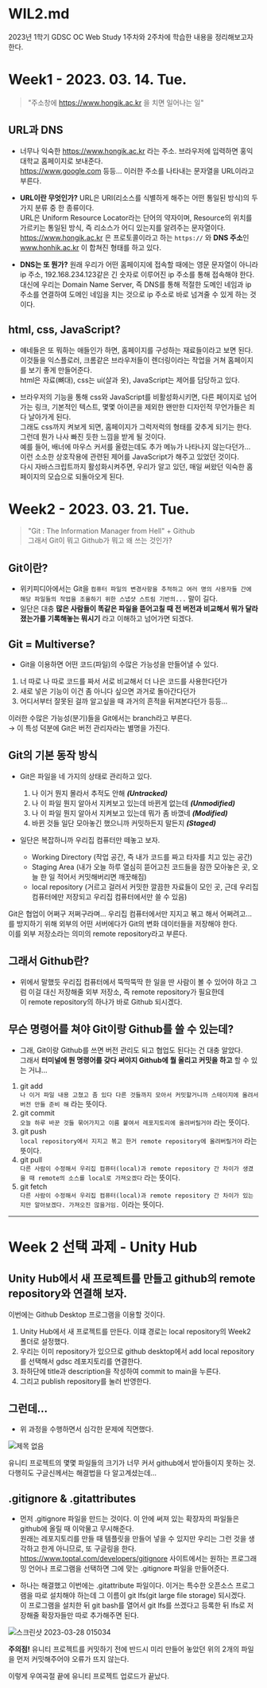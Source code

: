 WIL2.md
=========
2023년 1학기 GDSC OC Web Study 1주차와 2주차에 학습한 내용을 정리해보고자 한다.

Week1 - 2023. 03. 14. Tue.
=========
> "주소창에 https://www.hongik.ac.kr 을 치면 일어나는 일"

## URL과 DNS
- 너무나 익숙한 https://www.hongik.ac.kr 라는 주소. 브라우저에 입력하면 홍익대학교 홈페이지로 보내준다. </br>
https://www.google.com 등등... 이러한 주소를 나타내는 문자열을 URL이라고 부른다. </br>

- **URL이란 무엇인가?** URL은 URI(리소스를 식별하게 해주는 어떤 통일된 방식)의 두 가지 분류 중 한 종류이다. </br>
URL은 Uniform Resource Locator라는 단어의 약자이며, Resource의 위치를 가르키는 통일된 방식, 즉 리소스가 어디 있는지를 알려주는 문자열이다. </br>
https://www.hongik.ac.kr 은 프로토콜이라고 하는 `https://` 와 **DNS 주소**인 www.honhik.ac.kr 이 합쳐진 형태를 하고 있다. </br>

- **DNS는 또 뭔가?** 원래 우리가 어떤 홈페이지에 접속할 때에는 영문 문자열이 아니라 ip 주소, 192.168.234.123같은 긴 숫자로 이루어진 ip 주소를 통해 접속해야 한다. </br>
대신에 우리는 Domain Name Server, 즉 DNS를 통해 적절한 도메인 네임과 ip 주소를 연결하여 도메인 네임을 치는 것으로 ip 주소로 바로 넘겨줄 수 있게 하는 것이다. </br>

## html, css, JavaScript?
- 얘네들은 또 뭐하는 애들인가 하면, 홈페이지를 구성하는 재료들이라고 보면 된다. </br>
이것들을 익스플로러, 크롬같은 브라우저들이 렌더링이라는 작업을 거쳐 홈페이지를 보기 좋게 만들어준다. </br>
html은 자료(뼈대), css는 ui(살과 옷), JavaScript는 제어를 담당하고 있다. </br>

- 브라우저의 기능을 통해 css와 JavaScript를 비활성화시키면, 다른 페이지로 넘어가는 링크, 기본적인 텍스트, 몇몇 아이콘을 제외한 왠만한 디자인적 무언가들은 죄다 날아가게 된다. </br>
그래도 css까지 켜보게 되면, 홈페이지가 그럭저럭의 형태를 갖추게 되기는 한다. 그런데 뭔가 나사 빠진 듯한 느낌을 받게 될 것이다. </br>
예를 들어, 배너에 마우스 커서를 올렸는데도 추가 메뉴가 나타나지 않는다던가... </br>
이런 소소한 상호작용에 관련된 제어를 JavaScript가 해주고 있었던 것이다. </br>
다시 자바스크립트까지 활성화시켜주면, 우리가 알고 있던, 매일 써왔던 익숙한 홈페이지의 모습으로 되돌아오게 된다. </br>




Week2 - 2023. 03. 21. Tue.
=========
> "Git : The Information Manager from Hell" + Github </br>
> 그래서 Git이 뭐고 Github가 뭐고 왜 쓰는 것인가?

## Git이란?
- 위키피디아에서는 Git을 `컴퓨터 파일의 변경사항을 추적하고 여러 명의 사용자들 간에 해당 파일들의 작업을 조율하기 위한 스냅샷 스트림 기반의...` 말이 길다. </br>
- 일단은 대충 **많은 사람들이 똑같은 파일을 뜯어고칠 때 전 버전과 비교해서 뭐가 달라졌는가를 기록해놓는 뭐시기** 라고 이해하고 넘어가면 되겠다. </br>

## Git = Multiverse?
- Git을 이용하면 어떤 코드(파일)의 수많은 가능성을 만들어낼 수 있다. </br>
1. 너 따로 나 따로 코드를 짜서 서로 비교해서 더 나은 코드를 사용한다던가
2. 새로 넣은 기능이 이건 좀 아니다 싶으면 과거로 돌아간다던가
3. 어디서부터 잘못된 걸까 알고싶을 때 과거의 흔적을 뒤져본다던가 등등...

이러한 수많은 가능성(분기)들을 Git에서는 branch라고 부른다. </br>
  → 이 특성 덕분에 Git은 버전 관리자라는 별명을 가진다. </br>

## Git의 기본 동작 방식
- Git은 파일을 네 가지의 상태로 관리하고 있다.
  1. 나 이거 뭔지 몰라서 추적도 안해 ***(Untracked)***
  2. 나 이 파일 뭔지 알아서 지켜보고 있는데 바뀐게 없는데 ***(Unmodified)***
  3. 나 이 파일 뭔지 알아서 지켜보고 있는데 뭐가 좀 바꼈네 ***(Modified)***
  4. 바뀐 것들 일단 모아놓긴 했으니까 커밋하든지 말든지 ***(Staged)***

- 일단은 복잡하니까 우리집 컴퓨터만 떼놓고 보자.
  + Working Directory (작업 공간, 즉 내가 코드를 짜고 타자를 치고 있는 공간)
  + Staging Area (내가 오늘 하루 열심히 뜯어고친 코드들을 잠깐 모아놓은 곳, 오늘 한 일 적어서 커밋해버리면 깨끗해짐)
  + local repository (거르고 걸러서 커밋한 깔끔한 자료들이 모인 곳, 근데 우리집 컴퓨터에만 저장되고 우리집 컴퓨터에서만 쓸 수 있음)

Git은 협업이 어쩌구 저쩌구라며... 우리집 컴퓨터에서만 지지고 볶고 해서 어쩌려고... </br>
를 방지하기 위해 외부의 어떤 서버에다가 Git의 변화 데이터들을 저장해야 한다. </br>
이를 외부 저장소라는 의미의 remote repository라고 부른다. </br>

## 그래서 Github란?
- 위에서 말했듯 우리집 컴퓨터에서 뚝딱뚝딱 한 일을 딴 사람이 볼 수 있어야 하고 그럼 이걸 대신 저장해줄 외부 저장소, 즉 remote repository가 필요한데 </br>
이 remote repository의 하나가 바로 Github 되시겠다. </br>

## 무슨 명령어를 쳐야 Git이랑 Github를 쓸 수 있는데?
- 그래, Git이랑 Github를 쓰면 버전 관리도 되고 협업도 된다는 건 대충 알았다. </br>
그래서 **터미널에 뭔 명령어를 갖다 써야지 Github에 뭘 올리고 커밋을 하고** 할 수 있는 거냐... </br>

1. git add </br>
`나 이거 파일 내용 고쳤고 좀 있다 다른 것들까지 모아서 커밋할거니까 스테이지에 올려서 버전 만들 준비 해` 라는 뜻이다.
2. git commit </br>
`오늘 하루 바꾼 것들 묶어가지고 이름 붙여서 레포지토리에 올려버릴거야` 라는 뜻이다.
3. git push </br>
`local repository에서 지지고 볶고 한거 remote repository에 올려버릴거야` 라는 뜻이다.
4. git pull </br>
`다른 사람이 수정해서 우리집 컴퓨터(local)과 remote repository 간 차이가 생겼을 때 remote의 소스를 local로 가져오겠다` 라는 뜻이다.
5. git fetch </br>
`다른 사람이 수정해서 우리집 컴퓨터(local)과 remote repository 간 차이가 있는지만 알아보겠다. 가져오진 않을거임.` 이라는 뜻이다. 

-------------------------------------------------------------------------------------------
Week 2 선택 과제 - Unity Hub
==========
## Unity Hub에서 새 프로젝트를 만들고 github의 remote repository와 연결해 보자. </br>
이번에는 Github Desktop 프로그램을 이용할 것이다. </br>
  1. Unity Hub에서 새 프로젝트를 만든다. 이떄 경로는 local repository의 Week2 폴더로 설정했다.
  2. 우리는 이미 repository가 있으므로 github desktop에서 add local repository를 선택해서 gdsc 레포지토리를 연결한다.
  3. 좌하단에 title과 description을 작성하여 commit to main을 누른다.
  4. 그리고 publish repository를 눌러 반영한다.
 

## 그런데... </br>
 - 위 과정을 수행하면서 심각한 문제에 직면했다.</br>

![제목 없음](https://user-images.githubusercontent.com/62879448/228008827-7a12e407-3457-43d8-b7f1-fe102e53e791.png)

유니티 프로젝트의 몇몇 파일들의 크기가 너무 커서 github에서 받아들이지 못하는 것. </br>
다행히도 구글신께서는 해결법을 다 알고계셨는데... </br>

## .gitignore & .gitattributes
- 먼저 .gitignore 파일을 만드는 것이다. 이 안에 써져 있는 확장자의 파일들은 github에 올릴 때 이악물고 무시해준다. </br>
원래는 레포지토리를 만들 때 템플릿을 만들어 넣을 수 있지만 우리는 그런 것을 생각하고 한게 아니므로, 또 구글링을 한다. </br>
https://www.toptal.com/developers/gitignore 사이트에서는 원하는 프로그래밍 언어나 프로그램을 선택하면 그에 맞는 .gitignore 파일을 만들어준다. </br>

- 하나는 해결했고 이번에는 .gitattribute 파일이다. 이거는 특수한 오픈소스 프로그램을 따로 설치해야 하는데 그 이름이 git lfs(git large file storage) 되시겠다. </br>
이 프로그램을 설치한 뒤 git bash를 열어서 git lfs를 쓰겠다고 등록한 뒤 lfs로 저장해줄 확장자들만 따로 추가해주면 된다. </br>

![스크린샷 2023-03-28 015034](https://user-images.githubusercontent.com/62879448/228010715-6b9b10cb-ca8f-4455-a9e2-920ee0151562.png)

**주의점!** 유니티 프로젝트를 커밋하기 전에 반드시 미리 만들어 놓았던 위의 2개의 파일을 먼저 커밋해주어야 오류가 뜨지 않는다. </br>

이렇게 우여곡절 끝에 유니티 프로젝트 업로드가 끝났다.
